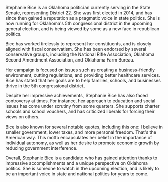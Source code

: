 Stephanie Bice is an Oklahoma politician currently serving in the State Senate, representing District 22. She was first elected in 2014, and has since then gained a reputation as a pragmatic voice in state politics. She is now running for Oklahoma's 5th congressional district in the upcoming general election, and is being viewed by some as a new face in republican politics.

Bice has worked tirelessly to represent her constituents, and is closely aligned with fiscal conservatism. She has been endorsed by several conservative groups, including the National Rifle Association, Oklahoma Second Amendment Association, and Oklahoma Farm Bureau.

Her campaign is focused on issues such as creating a business-friendly environment, cutting regulations, and providing better healthcare services. Bice has stated that her goals are to help families, schools, and businesses thrive in the 5th congressional district.

Despite her impressive achievements, Stephanie Bice has also faced controversy at times. For instance, her approach to education and social issues has come under scrutiny from some quarters. She supports charter schools and school vouchers, and has criticized liberals for forcing their views on others.

Bice is also known for several notable quotes, including this one: I believe in smaller government, lower taxes, and more personal freedom. That's the American way. This motto encapsulates her belief in the importance of individual autonomy, as well as her desire to promote economic growth by reducing government interference.

Overall, Stephanie Bice is a candidate who has gained attention thanks to impressive accomplishments and a unique perspective on Oklahoma politics. She is someone to watch in the upcoming election, and is likely to be an important voice in state and national politics for years to come.
